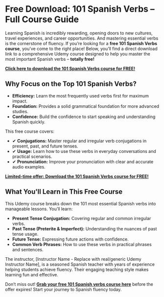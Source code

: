 # Free Download: 101 Spanish Verbs – Full Course Guide

Learning Spanish is incredibly rewarding, opening doors to new cultures, travel experiences, and career opportunities. And mastering essential verbs is the cornerstone of fluency. If you’re looking for a **free 101 Spanish Verbs course**, you’ve come to the right place! Below, you’ll find a direct download link to a comprehensive Udemy course designed to help you master the most important Spanish verbs – **totally free!**

[**Click here to download the 101 Spanish Verbs course for FREE!**](https://udemywork.com/101-spanish-verbs)

## Why Focus on the Top 101 Spanish Verbs?

*   **Efficiency:** Learn the most frequently used verbs first for maximum impact.
*   **Foundation:** Provides a solid grammatical foundation for more advanced studies.
*   **Confidence:** Build the confidence to start speaking and understanding Spanish quickly.

This free course covers:

*   ✔ **Conjugations:** Master regular and irregular verb conjugations in present, past, and future tenses.
*   ✔ **Usage:** Learn how to use these verbs in everyday conversations and practical scenarios.
*   ✔ **Pronunciation:** Improve your pronunciation with clear and accurate audio examples.

[**Limited-time offer: Download the 101 Spanish Verbs course for FREE!**](https://udemywork.com/101-spanish-verbs)

## What You'll Learn in This Free Course

This Udemy course breaks down the 101 most essential Spanish verbs into manageable lessons. You’ll learn:

*   **Present Tense Conjugation:** Covering regular and common irregular verbs.
*   **Past Tense (Preterite & Imperfect):** Understanding the nuances of past tense usage.
*   **Future Tense:** Expressing future actions with confidence.
*   **Common Verb Phrases:** How to use these verbs in practical phrases and sentences.

The instructor, [Instructor Name - Replace with real/generic Udemy Instructor Name], is a seasoned Spanish teacher with years of experience helping students achieve fluency. Their engaging teaching style makes learning fun and effective.

Don’t miss out! **[Grab your free 101 Spanish verbs course here](https://udemywork.com/101-spanish-verbs)** before the offer expires! Start your journey to Spanish fluency today.
